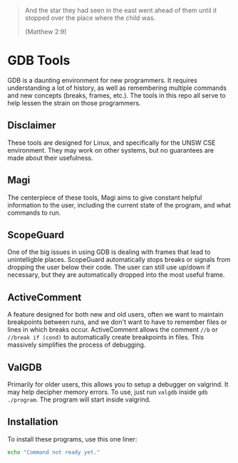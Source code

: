 > And the star they had seen in the east went ahead of them until it stopped over the place where the child was.
>
> (Matthew 2:9)

# GDB Tools

GDB is a daunting environment for new programmers. It requires understanding a lot of history, as well as remembering multiple commands and new concepts (breaks, frames, etc.).
The tools in this repo all serve to help lessen the strain on those programmers.

## Disclaimer

These tools are designed for Linux, and specifically for the UNSW CSE environment. They may work on other systems, but no guarantees are made about their usefulness.

## Magi

The centerpiece of these tools, Magi aims to give constant helpful information to the user, including the current state of the program, and what commands to run.


## ScopeGuard

One of the big issues in using GDB is dealing with frames that lead to unintelligble places. ScopeGuard automatically stops breaks or signals from dropping the user below their code.
The user can still use up/down if necessary, but they are automatically dropped into the most useful frame.

## ActiveComment

A feature designed for both new and old users, often we want to maintain breakpoints between runs, and we don't want to have to remember files or lines in which breaks occur.
ActiveComment allows the comment `//b` or `//break if (cond)` to automatically create breakpoints in files. This massively simplifies the process of debugging.

## ValGDB

Primarily for older users, this allows you to setup a debugger on valgrind. It may help decipher memory errors.
To use, just run `valgdb` inside `gdb ./program`. The program will start inside valgrind.

## Installation

To install these programs, use this one liner:
```bash
echo "Command not ready yet."
```

